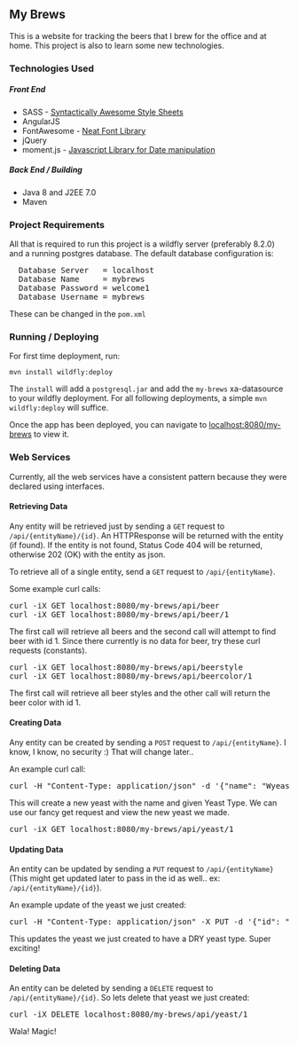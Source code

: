 <h2>My Brews</h2>
<p>This is a website for tracking the beers that I brew for the office and at home. This project is also to learn some new technologies.

<h3>Technologies Used</h3>
<h5>Front End</h5>
<ul>
<li>SASS - <a href="http://sass-lang.com/">Syntactically Awesome Style Sheets</a>
<li>AngularJS
<li>FontAwesome - <a href="http://fortawesome.github.io/Font-Awesome/icons/">Neat Font Library</a>
<li>jQuery
<li>moment.js - <a href="http://momentjs.com/">Javascript Library for Date manipulation</a>
</ul>

<h5>Back End / Building</h5>
<ul>
<li>Java 8 and J2EE 7.0
<li>Maven
</ul>

<h3>Project Requirements</h3>
<p>All that is required to run this project is a wildfly server (preferably 8.2.0) and a running postgres database. The default database configuration is:
<pre>
  Database Server   = localhost
  Database Name     = mybrews
  Database Password = welcome1
  Database Username = mybrews
</pre>
<p>These can be changed in the <code>pom.xml</code></p>

<h3>Running / Deploying</h3>
<p>For first time deployment, run:<pre>
<code>mvn install wildfly:deploy</code>
</pre>
<p>The <code>install</code> will add a <code>postgresql.jar</code> and add the <code>my-brews</code> xa-datasource to your wildfly deployment. For all following deployments, a simple <code>mvn wildfly:deploy</code> will suffice.

<p>Once the app has been deployed, you can navigate to <a href="http://localhost:8080/my-brews">localhost:8080/my-brews</a> to view it.

<h3>Web Services</h3>
<p>Currently, all the web services have a consistent pattern because they were declared using interfaces.
<h4>Retrieving Data</h4>
<p>Any entity will be retrieved just by sending a <code>GET</code> request to <code>/api/{entityName}/{id}</code>. An HTTPResponse will be returned with the entity (if found). If the entity is not found, Status Code 404 will be returned, otherwise 202 (OK) with the entity as json.

<p>To retrieve all of a single entity, send a <code>GET</code> request to <code>/api/{entityName}</code>.
<p>Some example curl calls:
<pre>
curl -iX GET localhost:8080/my-brews/api/beer
curl -iX GET localhost:8080/my-brews/api/beer/1
</pre>

<p>The first call will retrieve all beers and the second call will attempt to find beer with id 1. Since there currently is no data for beer, try these curl requests (constants).
<pre>
curl -iX GET localhost:8080/my-brews/api/beerstyle
curl -iX GET localhost:8080/my-brews/api/beercolor/1
</pre>
<p>The first call will retrieve all beer styles and the other call will return the beer color with id 1.

<h4>Creating Data</h4>
<p>Any entity can be created by sending a <code>POST</code> request to <code>/api/{entityName}</code>. I know, I know, no security :) That will change later..
<p>An example curl call:
<pre>
curl -H "Content-Type: application/json" -d '{"name": "Wyeast #1332 Northwest Ale Yeast", "type": "LIQUID"}' localhost:8080/my-brews/api/yeast
</pre>
<p>This will create a new yeast with the name and given Yeast Type. We can use our fancy get request and view the new yeast we made. <pre>
curl -iX GET localhost:8080/my-brews/api/yeast/1
</pre>

<h4>Updating Data</h4>
<p>An entity can be updated by sending a <code>PUT</code> request to <code>/api/{entityName}</code> (This might get updated later to pass in the id as well.. ex: <code>/api/{entityName}/{id}</code>).

<p>An example update of the yeast we just created:<pre>
curl -H "Content-Type: application/json" -X PUT -d '{"id": "1", "name": "Wyeast #1332 Northwest Ale Yeast", "type": "DRY"}' localhost:8080/my-brews/api/yeast
</pre>
<p>This updates the yeast we just created to have a DRY yeast type. Super exciting!

<h4>Deleting Data</h4>
<p>An entity can be deleted by sending a <code>DELETE</code> request to <code>/api/{entityName}/{id}</code>. So lets delete that yeast we just created:<pre>
curl -iX DELETE localhost:8080/my-brews/api/yeast/1
</pre>
<p>Wala! Magic!